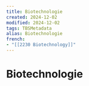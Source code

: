 ```yaml
---
title: Biotechnologie
created: 2024-12-02
modified: 2024-12-02
tags: TBSMetadata
alias: Biotechnologie
french:
- "[[2230 Biotechnology]]"
---
```

# Biotechnologie
